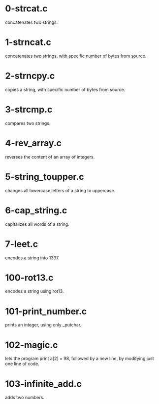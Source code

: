 # 0-strcat.c 
concatenates two strings.
# 1-strncat.c
concatenates two strings, with specific number of bytes from source.
# 2-strncpy.c
copies a string, with specific number of bytes from source.
# 3-strcmp.c
compares two strings.
# 4-rev_array.c
reverses the content of an array of integers.
# 5-string_toupper.c
changes all lowercase letters of a string to uppercase.
# 6-cap_string.c
capitalizes all words of a string.
# 7-leet.c
encodes a string into 1337.
# 100-rot13.c
encodes a string using rot13.
# 101-print_number.c
prints an integer, using only _putchar.
# 102-magic.c
lets the program print a[2] = 98, followed by a new line, by modifying just one line of code.
# 103-infinite_add.c
adds two numbers.
